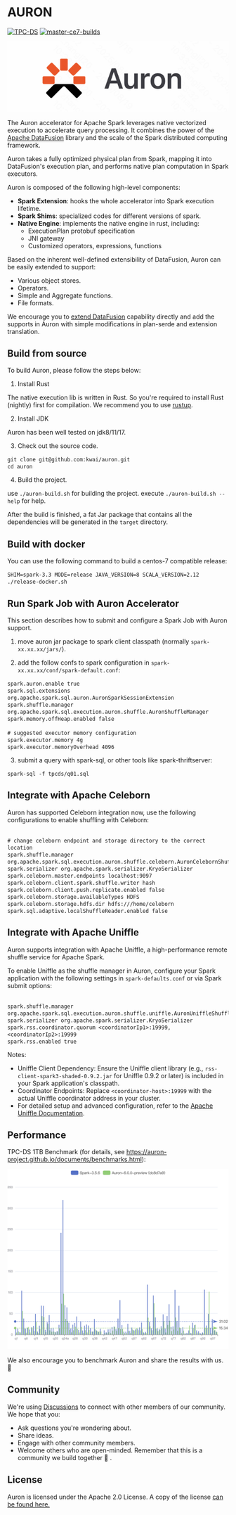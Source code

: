 <!---
  Copyright 2022 The Auron Authors
  
  Licensed under the Apache License, Version 2.0 (the "License");
  you may not use this file except in compliance with the License.
  You may obtain a copy of the License at

    http://www.apache.org/licenses/LICENSE-2.0 

  Unless required by applicable law or agreed to in writing, software
  distributed under the License is distributed on an "AS IS" BASIS,
  WITHOUT WARRANTIES OR CONDITIONS OF ANY KIND, either express or implied.
  See the License for the specific language governing permissions and
  limitations under the License.
-->

# AURON

[![TPC-DS](https://github.com/kwai/blaze/actions/workflows/tpcds.yml/badge.svg?branch=master)](https://github.com/kwai/blaze/actions/workflows/tpcds.yml)
[![master-ce7-builds](https://github.com/kwai/blaze/actions/workflows/build-ce7-releases.yml/badge.svg?branch=master)](https://github.com/kwai/blaze/actions/workflows/build-ce7-releases.yml)

<p align="center"><img src="./dev/auron-logo.png" /></p>

The Auron accelerator for Apache Spark leverages native vectorized execution to accelerate query processing. It combines
the power of the [Apache DataFusion](https://arrow.apache.org/datafusion/) library and the scale of the Spark distributed
computing framework.

Auron takes a fully optimized physical plan from Spark, mapping it into DataFusion's execution plan, and performs native
plan computation in Spark executors.

Auron is composed of the following high-level components:

- **Spark Extension**: hooks the whole accelerator into Spark execution lifetime.
- **Spark Shims**: specialized codes for different versions of spark.
- **Native Engine**: implements the native engine in rust, including:
  - ExecutionPlan protobuf specification
  - JNI gateway
  - Customized operators, expressions, functions

Based on the inherent well-defined extensibility of DataFusion, Auron can be easily extended to support:

- Various object stores.
- Operators.
- Simple and Aggregate functions.
- File formats.

We encourage you to [extend DataFusion](https://github.com/apache/arrow-datafusion) capability directly and add the
supports in Auron with simple modifications in plan-serde and extension translation.

## Build from source

To build Auron, please follow the steps below:

1. Install Rust

The native execution lib is written in Rust. So you're required to install Rust (nightly) first for
compilation. We recommend you to use [rustup](https://rustup.rs/).

2. Install JDK

Auron has been well tested on jdk8/11/17.

3. Check out the source code.

```shell
git clone git@github.com:kwai/auron.git
cd auron
```

4. Build the project.

use `./auron-build.sh` for building the project. execute `./auron-build.sh --help` for help.

After the build is finished, a fat Jar package that contains all the dependencies will be generated in the `target`
directory.

## Build with docker

You can use the following command to build a centos-7 compatible release:
```shell
SHIM=spark-3.3 MODE=release JAVA_VERSION=8 SCALA_VERSION=2.12 ./release-docker.sh
```

## Run Spark Job with Auron Accelerator

This section describes how to submit and configure a Spark Job with Auron support.

1. move auron jar package to spark client classpath (normally `spark-xx.xx.xx/jars/`).

2. add the follow confs to spark configuration in `spark-xx.xx.xx/conf/spark-default.conf`:

```properties
spark.auron.enable true
spark.sql.extensions org.apache.spark.sql.auron.AuronSparkSessionExtension
spark.shuffle.manager org.apache.spark.sql.execution.auron.shuffle.AuronShuffleManager
spark.memory.offHeap.enabled false

# suggested executor memory configuration
spark.executor.memory 4g
spark.executor.memoryOverhead 4096
```

3. submit a query with spark-sql, or other tools like spark-thriftserver:
```shell
spark-sql -f tpcds/q01.sql
```

## Integrate with Apache Celeborn
Auron has supported Celeborn integration now, use the following configurations to enable shuffling with Celeborn:

```properties

# change celeborn endpoint and storage directory to the correct location
spark.shuffle.manager org.apache.spark.sql.execution.auron.shuffle.celeborn.AuronCelebornShuffleManager
spark.serializer org.apache.spark.serializer.KryoSerializer
spark.celeborn.master.endpoints localhost:9097
spark.celeborn.client.spark.shuffle.writer hash
spark.celeborn.client.push.replicate.enabled false
spark.celeborn.storage.availableTypes HDFS
spark.celeborn.storage.hdfs.dir hdfs:///home/celeborn
spark.sql.adaptive.localShuffleReader.enabled false
```
## Integrate with Apache Uniffle
Auron supports integration with Apache Uniffle, a high-performance remote shuffle service for Apache Spark. 

To enable Uniffle as the shuffle manager in Auron, configure your Spark application with the following settings in 
`spark-defaults.conf` or via Spark submit options:

```properties

spark.shuffle.manager org.apache.spark.sql.execution.auron.shuffle.uniffle.AuronUniffleShuffleManager
spark.serializer org.apache.spark.serializer.KryoSerializer
spark.rss.coordinator.quorum <coordinatorIp1>:19999,<coordinatorIp2>:19999
spark.rss.enabled true
```
Notes:

* Uniffle Client Dependency: Ensure the Uniffle client library (e.g., `rss-client-spark3-shaded-0.9.2.jar` for Uniffle 0.9.2 or later) is included in your Spark application's classpath.
* Coordinator Endpoints: Replace `<coordinator-host>:19999` with the actual Uniffle coordinator address in your cluster.
* For detailed setup and advanced configuration, refer to the [Apache Uniffle Documentation](https://uniffle.apache.org/docs/client-guide).

## Performance

TPC-DS 1TB Benchmark (for details, see https://auron-project.github.io/documents/benchmarks.html):

![tpcds-benchmark-echarts.png](./benchmark-results/tpcds-benchmark-echarts.png)

We also encourage you to benchmark Auron and share the results with us. 🤗

## Community

We're using [Discussions](https://github.com/blaze-init/auron/discussions) to connect with other members
of our community. We hope that you:
- Ask questions you're wondering about.
- Share ideas.
- Engage with other community members.
- Welcome others who are open-minded. Remember that this is a community we build together 💪 .


## License

Auron is licensed under the Apache 2.0 License. A copy of the license
[can be found here.](LICENSE.txt)
